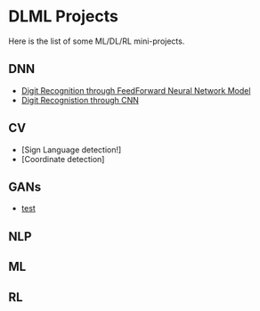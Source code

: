 # DLML Projects

Here is the list of some ML/DL/RL mini-projects.

## DNN
* [Digit Recognition through FeedForward Neural Network Model](https://colab.research.google.com/drive/19_CPsYjKotojMW8FIP--Mkfcpbe5AZTA?usp=sharing)
* [Digit Recognistion through CNN](https://colab.research.google.com/drive/1f6BW8v2XNGUBHQ5uyF1RO8TMUKCy5z6b?usp=sharing)


## CV
* [Sign Language detection!]
* [Coordinate detection]


## GANs
* [test](https://colab.research.google.com/drive/1INbTspL_m18X33lQCeX3szBwrnrRo0Oq?usp=sharing)

## NLP


## ML


## RL
